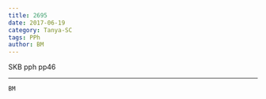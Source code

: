 ```yaml
---
title: 2695
date: 2017-06-19
category: Tanya-SC
tags: PPh
author: BM
---
```


SKB pph pp46

---



`BM`

